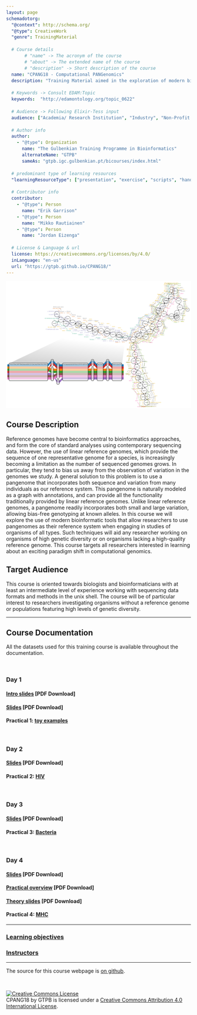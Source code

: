 ```yaml
---
layout: page
schemadotorg:
  "@context": http://schema.org/
  "@type": CreativeWork
  "genre": TrainingMaterial

  # Course details
       # "name" -> The acronym of the course
       # "about" -> The extended name of the course
       # "description" -> Short description of the course
  name: "CPANG18 - Computational PANGenomics"
  description: "Training Material aimed in the exploration of modern bioinformatic tools that allow researchers to use pangenomes as their reference system when engaging in studies of organisms of all types."

  # Keywords -> Consult EDAM:Topic
  keywords:  "http://edamontology.org/topic_0622"

  # Audience -> Following Elixir-Tess input
  audience: ["Academia/ Research Institution", "Industry", "Non-Profit Organisation"]

  # Author info
  author:
    - "@type": Organization
      name: "The Gulbenkian Training Programme in Bioinformatics"
      alternateName: "GTPB"
      sameAs: "gtpb.igc.gulbenkian.pt/bicourses/index.html"

  # predominant type of learning resources
  "learningResourceType": ["presentation", "exercise", "scripts", "handout"]

  # Contributor info
  contributor:
    - "@type": Person
      name: "Erik Garrison"
    - "@type": Person
      name: "Mikko Rautiainen"
    - "@type": Person
      name: "Jordan Eizenga"

  # License & Language & url
  license: https://creativecommons.org/licenses/by/4.0/
  inLanguage: "en-us"
  url: "https://gtpb.github.io/CPANG18/"
---
```



![CPANG18](/assets/Header.png)

## Course Description
Reference genomes have become central to bioinformatics approaches, and form the core of standard analyses using contemporary sequencing data. However, the use of linear reference genomes, which provide the sequence of one representative genome for a species, is increasingly becoming a limitation as the number of sequenced genomes grows. In particular, they tend to bias us away from the observation of variation in the genomes we study. A general solution to this problem is to use a pangenome that incorporates both sequence and variation from many individuals as our reference system. This pangenome is naturally modeled as a graph with annotations, and can provide all the functionality traditionally provided by linear reference genomes. Unlike linear reference genomes, a pangenome readily incorporates both small and large variation, allowing bias-free genotyping at known alleles. In this course we will explore the use of modern bioinformatic tools that allow researchers to use pangenomes as their reference system when engaging in studies of organisms of all types. Such techniques will aid any researcher working on organisms of high genetic diversity or on organisms lacking a high-quality reference genome. This course targets all researchers interested in learning about an exciting paradigm shift in computational genomics.

## Target Audience
This course is oriented towards biologists and bioinformaticians with at least an intermediate level of experience working with sequencing data formats and methods in the unix shell. The course will be of particular interest to researchers investigating organisms without a reference genome or populations featuring high levels of genetic diversity.

---

## Course Documentation
All the datasets used for this training course is available throughout the documentation.

<br/>

### Day 1
#### [Intro slides](assets/day1-intro.pdf) [PDF Download]
#### [Slides](assets/CPANG18_Computational_Pangenomics_2018_(day1).pdf) [PDF Download]
#### Practical 1: [toy examples](pages/toy_examples.md)

<br/>

### Day 2
#### [Slides](assets/Computational_Pangenomics_CPANG18-(day2).pdf) [PDF Download]
#### Practical 2: [HIV](pages/HIV_exercises.md)

<br/>

### Day 3
#### [Slides](assets/Computational_Pangenomics_CPANG18-(day3).pdf) [PDF Download]
#### Practical 3: [Bacteria](pages/bacteria.md)

<br/>

### Day 4
#### [Slides](assets/Computational_Pangenomics_CPANG18-(day4).pdf) [PDF Download]
#### [Practical overview](assets/Alignment_methods_for_graph_construction.pdf) [PDF Download]
#### [Theory slides](assets/Graph_genome_theory_slides.pdf) [PDF Download]
#### Practical 4: [MHC](pages/mhc.md)

---

### [Learning objectives](pages/learning_objective.md)

### [Instructors](pages/instructors.md)

---

The source for this course webpage is [on github](https://github.com/GTPB/CPANG18).

<br>

<a rel="license" href="http://creativecommons.org/licenses/by/4.0/"><img alt="Creative Commons License" style="border-width:0" src="https://i.creativecommons.org/l/by/4.0/88x31.png" /></a><br /><span xmlns:dct="http://purl.org/dc/terms/" property="dct:title">CPANG18</span> by <span xmlns:cc="http://creativecommons.org/ns#" property="cc:attributionName">GTPB</span> is licensed under a <a rel="license" href="http://creativecommons.org/licenses/by/4.0/">Creative Commons Attribution 4.0 International License</a>.
